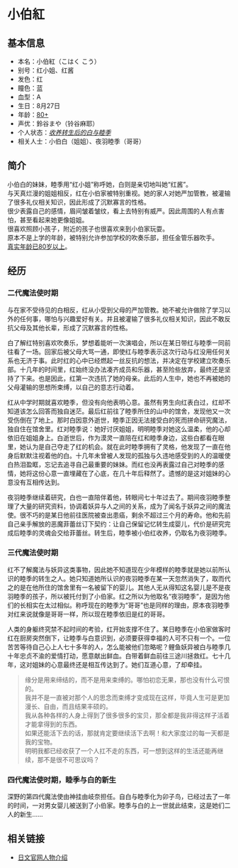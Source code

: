 # 小伯紅
## 基本信息
* 本名：小伯紅（こはく こう）
* 别号：红小姐、红酱
* 发色：红
* 瞳色：蓝
* 血型：A
* 生日：8月27日
* 年龄：<ins>80+</ins>
* 声优：鈴谷まや（铃谷麻耶）
* 个人状态：*<ins>收养转生后的白与睦季</ins>*
* 相关人士：小伯白（姐姐）、夜羽睦季（哥哥）

## 简介
小伯白的妹妹，睦季用“红小姐”称呼她，白则是亲切地叫她“红酱”。  
与天真烂漫的姐姐相反，红在小伯家被特别重视。她的家人对她严加管教，被灌输了很多礼仪相关知识，因此形成了沉默寡言的性格。  
很少表露自己的感情，眉间皱着皱纹，看上去特别有威严。因此周围的人有点害怕，甚至看起来她更像姐姐。  
很喜欢照顾小孩子，附近的孩子也很喜欢来到小伯家玩耍。  
原本不是上学的年龄，被特别允许参加学校的吹奏乐部，担任金管乐器吹手。  
<ins>真实年龄已80岁以上</ins>。

## 经历
### 二代魔法使时期
与在家不受待见的白相反，红从小受到父母的严加管教。她不被允许做除了学习以外的任何事，哪怕与兴趣爱好有关。并且被灌输了很多礼仪相关知识，因此不敢反抗父母及其他长辈，形成了沉默寡言的性格。

白了解红特别喜欢吹奏乐，梦想着能听一次演唱会，所以在某日带红与睦季一同前往看了一场。回家后被父母大骂一通，即使红与睦季表示这次行动与红没用任何关系也无济于事。此时红的心中已经燃起一丝反抗的想法，并决定在学校建立吹奏乐部。十几年的时间里，红始终没办法凑齐成员和乐器，甚至险些放弃，最终还是坚持了下来。也是因此，红第一次违抗了她的母亲。此后的人生中，她也不再被她的父母灌输的思想所束缚，以自己的意志行动着。

红从中学时期就喜欢睦季，但没有向他表明心意。虽然有男生向红表白过，红却不知道该怎么回答而独自迷茫。最后红前往了睦季所住的山中的馆舍，发现他又一次受伤倒在了地上。那时白因意外逝世，睦季正因无法接受白的死而拼命研究魔法，独自住在馆舍里。红对睦季说：她好讨厌姐姐，明明睦季对她这么温柔，他的心却依旧在姐姐身上。白逝世后，作为漠灵一直陪在红和睦季身边，这些白都看在眼里，她认为是自己夺走了红的机会。就在此时睦季拥有了灵格，他发现了一直在他身后默默注视着他的白。十几年未曾被人发现的孤独与久违地感受到的人的温暖使白热泪盈眶，忘记去追寻自己最重要的妹妹。而红也没再表露过自己对睦季的感情，她将这份心意一直埋藏在了心底，在几十年后释然了。遗憾的是这对姐妹的心意没有互相传达到。

夜羽睦季继续着研究，白也一直陪伴着他，转眼间七十年过去了。期间夜羽睦季整理了大量的研究资料，协调着妖异与人之间的关系，成为了闻名于妖异之间的魔法使。很不巧的是某日他前往医院被查出患癌，剩余不超过三个月的寿命。他和先前自己亲手解放的恶魔菲蕾丝订下契约：让自己保留记忆转生成婴儿，代价是研究完成后睦季的灵魂会交给菲蕾丝。转生后，睦季被小伯红收养，仍取名为夜羽睦季。

### 三代魔法使时期
红不了解魔法与妖异这类事物，因此她不知道现在少年模样的睦季就是她以前所认识的睦季的转生之人。她只知道她所认识的夜羽睦季在某一天忽然消失了，取而代之的是在他所住的馆舍里有一名被留下的婴儿。其他人无从得知这名婴儿是不是夜羽睦季的孩子，所以被托付到了小伯家。红之所以为他取名“夜羽睦季”，是因为他们的长相实在太过相似。称呼现在的睦季为“哥哥”也是同样的理由，原本夜羽睦季对红来说就像是哥哥一样，所以现在睦季依旧是红的哥哥。

人类的身躯终究禁不起时间的考验，红开始支撑不住了。某日睦季在小伯家做客时红在厨房突然倒下，让睦季与白意识到，必须要获得幸福的人可不只有一个。一位苦苦等待自己心上人七十多年的人，怎么能被他们忽略呢？鲤鱼妖异被白与睦季几十年忠贞不渝的爱情打动，愿意献出鲜血。白带着鲜血前往三途川拯救红。七十几年，这对姐妹的心意最终还是相互传达到了。她们互道心意，了却牵挂。

>缘分是用来缔结的，而不是用来束缚的。哪怕初恋无果，那也没有什么可恨的。  
>我并不是一直被对那个人的思念而束缚才变成现在这样，毕竟人生可是更加漫长、自由，而且结果丰硕的。  
>我从各种各样的人身上得到了很多很多的宝贝，那全都是我非得这样子活着才能拿得到的东西。  
>如果还能活下去的话，那就肯定要继续活下去啊！和大家度过的每一天都是我的宝物。  
>明明我都已经收获了一个人扛不走的东西，可一想到这样的生活还能再继续，那不是很不可思议吗？

### 四代魔法使时期，睦季与白的新生
深野的第四代魔法使由神挂由岐奈担任。自白与睦季化为卯子鸟，已经过去了一年的时间，一对男女婴儿被送到了小伯家。睦季与白的上一世就此结束，这是她们二人的新生……

## 相关链接
* [日文官网人物介绍](https://fanzagames-digination.com/azurite/tamayura/character/index.html#character06)
